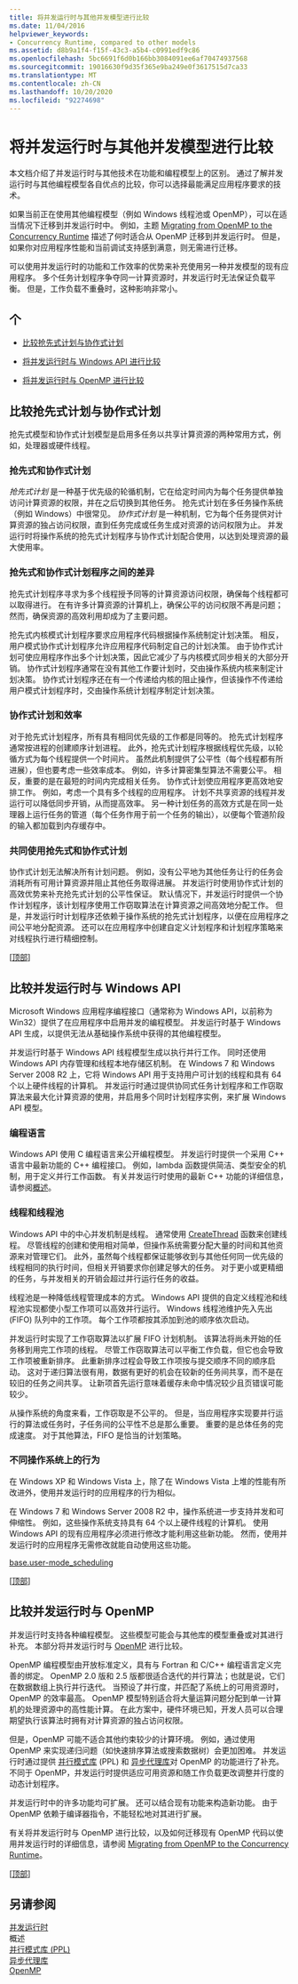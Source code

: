 ```yaml
---
title: 将并发运行时与其他并发模型进行比较
ms.date: 11/04/2016
helpviewer_keywords:
- Concurrency Runtime, compared to other models
ms.assetid: d8b9a1f4-f15f-43c3-a5b4-c0991edf9c86
ms.openlocfilehash: 5bc6691f6d0b166bb3084091ee6af70474937568
ms.sourcegitcommit: 19016630f9d35f365e9ba249e0f3617515d7ca33
ms.translationtype: MT
ms.contentlocale: zh-CN
ms.lasthandoff: 10/20/2020
ms.locfileid: "92274698"
---
```

# <a name="comparing-the-concurrency-runtime-to-other-concurrency-models"></a>将并发运行时与其他并发模型进行比较

本文档介绍了并发运行时与其他技术在功能和编程模型上的区别。 通过了解并发运行时与其他编程模型各自优点的比较，你可以选择最能满足应用程序要求的技术。

如果当前正在使用其他编程模型（例如 Windows 线程池或 OpenMP），可以在适当情况下迁移到并发运行时中。 例如，主题 [Migrating from OpenMP to the Concurrency Runtime](../../parallel/concrt/migrating-from-openmp-to-the-concurrency-runtime.md) 描述了何时适合从 OpenMP 迁移到并发运行时。 但是，如果你对应用程序性能和当前调试支持感到满意，则无需进行迁移。

可以使用并发运行时的功能和工作效率的优势来补充使用另一种并发模型的现有应用程序。 多个任务计划程序争夺同一计算资源时，并发运行时无法保证负载平衡。 但是，工作负载不重叠时，这种影响非常小。

## <a name="sections"></a><a name="top"></a> 个

- [比较抢先式计划与协作式计划](#models)

- [将并发运行时与 Windows API 进行比较](#winapi)

- [将并发运行时与 OpenMP 进行比较](#openmp)

## <a name="comparing-preemptive-scheduling-to-cooperative-scheduling"></a><a name="models"></a>比较抢先式计划与协作式计划

抢先式模型和协作式计划模型是启用多任务以共享计算资源的两种常用方式，例如，处理器或硬件线程。

### <a name="preemptive-and-cooperative-scheduling"></a>抢先式和协作式计划

*抢先式计划* 是一种基于优先级的轮循机制，它在给定时间内为每个任务提供单独访问计算资源的权限，并在之后切换到其他任务。 抢先式计划在多任务操作系统（例如 Windows）中很常见。 *协作式计划* 是一种机制，它为每个任务提供对计算资源的独占访问权限，直到任务完成或任务生成对资源的访问权限为止。 并发运行时将操作系统的抢先式计划程序与协作式计划配合使用，以达到处理资源的最大使用率。

### <a name="differences-between-preemptive-and-cooperative-schedulers"></a>抢先式和协作式计划程序之间的差异

抢先式计划程序寻求为多个线程授予同等的计算资源访问权限，确保每个线程都可以取得进行。 在有许多计算资源的计算机上，确保公平的访问权限不再是问题；然而，确保资源的高效利用却成为了主要问题。

抢先式内核模式计划程序要求应用程序代码根据操作系统制定计划决策。 相反，用户模式协作式计划程序允许应用程序代码制定自己的计划决策。 由于协作式计划可使应用程序作出多个计划决策，因此它减少了与内核模式同步相关的大部分开销。 协作式计划程序通常在没有其他工作要计划时，交由操作系统内核来制定计划决策。 协作式计划程序还在有一个传递给内核的阻止操作，但该操作不传递给用户模式计划程序时，交由操作系统计划程序制定计划决策。

### <a name="cooperative-scheduling-and-efficiency"></a>协作式计划和效率

对于抢先式计划程序，所有具有相同优先级的工作都是同等的。 抢先式计划程序通常按进程的创建顺序计划进程。 此外，抢先式计划程序根据线程优先级，以轮循方式为每个线程提供一个时间片。 虽然此机制提供了公平性（每个线程都有所进展），但也要考虑一些效率成本。 例如，许多计算密集型算法不需要公平。 相反，重要的是在最短的时间内完成相关任务。 协作式计划使应用程序更高效地安排工作。 例如，考虑一个具有多个线程的应用程序。 计划不共享资源的线程并发运行可以降低同步开销，从而提高效率。 另一种计划任务的高效方式是在同一处理器上运行任务的管道（每个任务作用于前一个任务的输出），以便每个管道阶段的输入都加载到内存缓存中。

### <a name="using-preemptive-and-cooperative-scheduling-together"></a>共同使用抢先式和协作式计划

协作式计划无法解决所有计划问题。 例如，没有公平地为其他任务让行的任务会消耗所有可用计算资源并阻止其他任务取得进展。 并发运行时使用协作式计划的高效优势来补充抢先式计划的公平性保证。 默认情况下，并发运行时提供一个协作计划程序，该计划程序使用工作窃取算法在计算资源之间高效地分配工作。 但是，并发运行时计划程序还依赖于操作系统的抢先式计划程序，以便在应用程序之间公平地分配资源。 还可以在应用程序中创建自定义计划程序和计划程序策略来对线程执行进行精细控制。

[[顶部](#top)]

## <a name="comparing-the-concurrency-runtime-to-the-windows-api"></a><a name="winapi"></a> 比较并发运行时与 Windows API

Microsoft Windows 应用程序编程接口（通常称为 Windows API，以前称为 Win32）提供了在应用程序中启用并发的编程模型。 并发运行时基于 Windows API 生成，以提供无法从基础操作系统中获得的其他编程模型。

并发运行时基于 Windows API 线程模型生成以执行并行工作。 同时还使用 Windows API 内存管理和线程本地存储区机制。 在 Windows 7 和 Windows Server 2008 R2 上，它将 Windows API 用于支持用户可计划的线程和具有 64 个以上硬件线程的计算机。 并发运行时通过提供协同式任务计划程序和工作窃取算法来最大化计算资源的使用，并启用多个同时计划程序实例，来扩展 Windows API 模型。

### <a name="programming-languages"></a>编程语言

Windows API 使用 C 编程语言来公开编程模型。 并发运行时提供一个采用 C++ 语言中最新功能的 C++ 编程接口。 例如，lambda 函数提供简洁、类型安全的机制，用于定义并行工作函数。 有关并发运行时使用的最新 C++ 功能的详细信息，请参阅[概述](../../parallel/concrt/asynchronous-message-blocks.md)。

### <a name="threads-and-thread-pools"></a>线程和线程池

Windows API 中的中心并发机制是线程。 通常使用 [CreateThread](/windows/win32/api/processthreadsapi/nf-processthreadsapi-createthread) 函数来创建线程。 尽管线程的创建和使用相对简单，但操作系统需要分配大量的时间和其他资源来对管理它们。 此外，虽然每个线程都保证能够收到与其他任何同一优先级的线程相同的执行时间，但相关开销要求你创建足够大的任务。 对于更小或更精细的任务，与并发相关的开销会超过并行运行任务的收益。

线程池是一种降低线程管理成本的方式。 Windows API 提供的自定义线程池和线程池实现都使小型工作项可以高效并行运行。 Windows 线程池维护先入先出 (FIFO) 队列中的工作项。 每个工作项都按其添加到池的顺序依次启动。

并发运行时实现了工作窃取算法以扩展 FIFO 计划机制。 该算法将尚未开始的任务移到用完工作项的线程。 尽管工作窃取算法可以平衡工作负载，但它也会导致工作项被重新排序。 此重新排序过程会导致工作项按与提交顺序不同的顺序启动。 这对于递归算法很有用，数据有更好的机会在较新的任务间共享，而不是在较旧的任务之间共享。 让新项首先运行意味着缓存未命中情况较少且页错误可能较少。

从操作系统的角度来看，工作窃取是不公平的。 但是，当应用程序实现要并行运行的算法或任务时，子任务间的公平性不总是那么重要。 重要的是总体任务的完成速度。 对于其他算法，FIFO 是恰当的计划策略。

### <a name="behavior-on-various-operating-systems"></a>不同操作系统上的行为

在 Windows XP 和 Windows Vista 上，除了在 Windows Vista 上堆的性能有所改进外，使用并发运行时的应用程序的行为相似。

在 Windows 7 和 Windows Server 2008 R2 中，操作系统进一步支持并发和可伸缩性。 例如，这些操作系统支持具有 64 个以上硬件线程的计算机。 使用 Windows API 的现有应用程序必须进行修改才能利用这些新功能。 然而，使用并发运行时的应用程序无需修改就能自动使用这些功能。

[base.user-mode_scheduling](/windows/win32/procthread/user-mode-scheduling)

[[顶部](#top)]

## <a name="comparing-the-concurrency-runtime-to-openmp"></a><a name="openmp"></a> 比较并发运行时与 OpenMP

并发运行时支持各种编程模型。 这些模型可能会与其他库的模型重叠或对其进行补充。 本部分将并发运行时与 [OpenMP](../../parallel/concrt/comparing-the-concurrency-runtime-to-other-concurrency-models.md#openmp) 进行比较。

OpenMP 编程模型由开放标准定义，具有与 Fortran 和 C/C++ 编程语言定义完善的绑定。 OpenMP 2.0 版和 2.5 版都很适合迭代的并行算法；也就是说，它们在数据数组上执行并行迭代。 当预设了并行度，并匹配了系统上的可用资源时，OpenMP 的效率最高。 OpenMP 模型特别适合将大量运算问题分配到单一计算机的处理资源中的高性能计算。 在此方案中，硬件环境已知，开发人员可以合理期望执行该算法时拥有对计算资源的独占访问权限。

但是，OpenMP 可能不适合其他约束较少的计算环境。 例如，通过使用 OpenMP 来实现递归问题（如快速排序算法或搜索数据树）会更加困难。 并发运行时通过提供 [并行模式库](../../parallel/concrt/parallel-patterns-library-ppl.md) (PPL) 和 [异步代理库](../../parallel/concrt/asynchronous-agents-library.md)对 OpenMP 的功能进行了补充。 不同于 OpenMP，并发运行时提供适应可用资源和随工作负载更改调整并行度的动态计划程序。

并发运行时中的许多功能均可扩展。 还可以结合现有功能来构造新功能。 由于 OpenMP 依赖于编译器指令，不能轻松地对其进行扩展。

有关将并发运行时与 OpenMP 进行比较，以及如何迁移现有 OpenMP 代码以使用并发运行时的详细信息，请参阅 [Migrating from OpenMP to the Concurrency Runtime](../../parallel/concrt/migrating-from-openmp-to-the-concurrency-runtime.md)。

[[顶部](#top)]

## <a name="see-also"></a>另请参阅

[并发运行时](../../parallel/concrt/concurrency-runtime.md)<br/>
概述<br/>
[并行模式库 (PPL)](../../parallel/concrt/parallel-patterns-library-ppl.md)<br/>
[异步代理库](../../parallel/concrt/asynchronous-agents-library.md)<br/>
[OpenMP](../../parallel/concrt/comparing-the-concurrency-runtime-to-other-concurrency-models.md#openmp)
